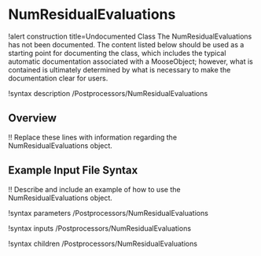 # NumResidualEvaluations

!alert construction title=Undocumented Class
The NumResidualEvaluations has not been documented. The content listed below should be used as a starting point for
documenting the class, which includes the typical automatic documentation associated with a
MooseObject; however, what is contained is ultimately determined by what is necessary to make the
documentation clear for users.

!syntax description /Postprocessors/NumResidualEvaluations

## Overview

!! Replace these lines with information regarding the NumResidualEvaluations object.

## Example Input File Syntax

!! Describe and include an example of how to use the NumResidualEvaluations object.

!syntax parameters /Postprocessors/NumResidualEvaluations

!syntax inputs /Postprocessors/NumResidualEvaluations

!syntax children /Postprocessors/NumResidualEvaluations
